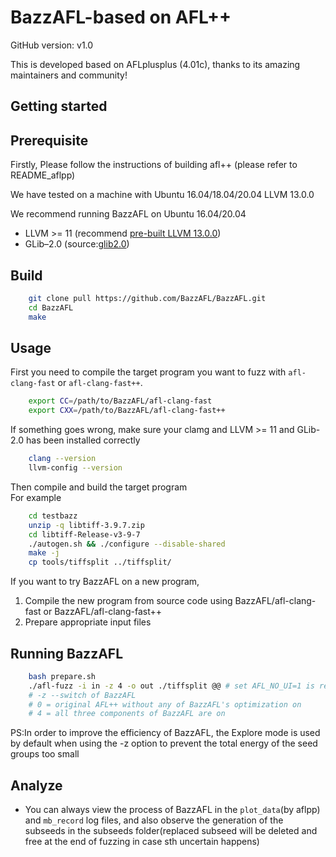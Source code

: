 # BazzAFL-based on AFL++
GitHub version: v1.0

This is developed based on AFLplusplus (4.01c), thanks to its amazing maintainers and community!
  
## Getting started

## Prerequisite
Firstly, Please follow the instructions of building afl++  (please refer to README_aflpp) <br/>

We have tested on a machine with Ubuntu 16.04/18.04/20.04 LLVM 13.0.0 <br/>

We recommend running BazzAFL on Ubuntu 16.04/20.04
- LLVM >= 11 (recommend [pre-built LLVM 13.0.0](https://github.com/llvm/llvm-project/releases/tag/llvmorg-13.0.0))
- GLib–2.0 (source:[glib2.0](https://gitlab.gnome.org/GNOME/glib/))

## Build
```bash
    git clone pull https://github.com/BazzAFL/BazzAFL.git
    cd BazzAFL
    make 
```
## Usage
First you need to compile the target program you want to fuzz with `afl-clang-fast` or `afl-clang-fast++`.<br/>

```bash
    export CC=/path/to/BazzAFL/afl-clang-fast
    export CXX=/path/to/BazzAFL/afl-clang-fast++
```
If something goes wrong, make sure your clamg and LLVM >= 11 and GLib-2.0 has been installed correctly

```bash
    clang --version
    llvm-config --version
```

Then compile and build the target program <br/>
For example
```bash
    cd testbazz
    unzip -q libtiff-3.9.7.zip
    cd libtiff-Release-v3-9-7
    ./autogen.sh && ./configure --disable-shared
    make -j
    cp tools/tiffsplit ../tiffsplit/    
```
If you want to try BazzAFL on a new program, 
1. Compile the new program from source code using BazzAFL/afl-clang-fast or BazzAFL/afl-clang-fast++
2. Prepare appropriate input files


## Running BazzAFL

```bash
    bash prepare.sh
    ./afl-fuzz -i in -z 4 -o out ./tiffsplit @@ # set AFL_NO_UI=1 is recommended
    # -z --switch of BazzAFL
    # 0 = original AFL++ without any of BazzAFL's optimization on
    # 4 = all three components of BazzAFL are on 
```
PS:In order to improve the efficiency of BazzAFL, the Explore mode is used by default when using the -z option to prevent the total energy of the seed groups too small

## Analyze 

- You can always view the process of BazzAFL in the `plot_data`(by aflpp) and `mb_record` log files, and also observe the generation of the subseeds in the subseeds folder(replaced subseed will be deleted and free at the end of fuzzing in case sth uncertain happens)

